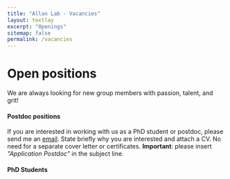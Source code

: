 ```yaml
---
title: "Allan Lab - Vacancies"
layout: textlay
excerpt: "Openings"
sitemap: false
permalink: /vacancies
---
```


# Open positions

We are always looking for new group members with passion, talent, and grit!


#### Postdoc positions
If you are interested in working with us as a PhD student or postdoc, please send me an [email](mailto:mjkuroda@ucdavis.edu). State briefly why you are interested and attach a CV. No need for a separate cover letter or certificates. **Important**: please insert  _"Application Postdoc"_ in the subject line.

#### PhD Students
